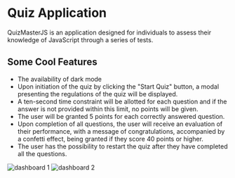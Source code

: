 # Quiz Application

QuizMasterJS is an application designed for individuals to assess their knowledge of JavaScript through a series of tests.

## Some Cool Features

- The availability of dark mode
- Upon initiation of the quiz by clicking the "Start Quiz" button, a modal presenting the regulations of the quiz will be displayed.
- A ten-second time constraint will be allotted for each question and if the answer is not provided within this limit, no points will be given.
- The user will be granted 5 points for each correctly answered question.
- Upon completion of all questions, the user will receive an evaluation of their performance, with a message of congratulations, accompanied by a confetti effect, being granted if they score 40 points or higher.
- The user has the possibility to restart the quiz after they have completed all the questions.

![dashboard 1](https://github.com/user-attachments/assets/50fb7077-35d6-4a05-8e80-2d5fe1c7b0b5)
![dashboard 2](https://github.com/user-attachments/assets/32cfbb7b-11ea-499a-8f2c-590dc8fb0b2d)

